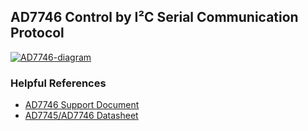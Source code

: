 ## AD7746 Control by I²C Serial Communication Protocol

<a href="https://MattDevangelio.github.io/files/documents/AD7746/block_diagram.png"><img src="https://MattDevangelio.github.io/files/documents/AD7746/block_diagram.png" alt="AD7746-diagram" border="0" width="80%" height="80%"></a>

### Helpful References

- <a href="https://MattDevangelio.github.io/files/documents/AD7746/support_document.pdf" target="_blank">AD7746 Support Document</a>
- <a href="https://www.analog.com/media/en/technical-documentation/data-sheets/AD7745_7746.pdf" target="_blank">AD7745/AD7746 Datasheet</a>


<!--<a href="https://ibb.co/rvvXb4B"><img src="https://i.ibb.co/g66cvz0/AD7746-diagram.png" alt="AD7746-diagram" border="0"></a>>




<a href="https://github.com/MattDevangelio/MattDevangelio.github.io/blob/main/files/documents/AD7746/block_diagram.png"><img src="https://github.com/MattDevangelio/MattDevangelio.github.io/blob/main/files/documents/AD7746/block_diagram.png" alt="AD7746-diagram" border="0" width="80%" height="80%"></a>
